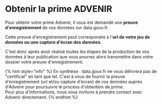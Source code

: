 # Obtenir la prime ADVENIR

Pour obtenir votre prime Advenir, il vous est demandé une **preuve d'enregistrement** de vos données sur data.gouv.fr.&#x20;

Cette preuve d'enregistrement peut correspondre à l'**url de votre jeu de données ou une capture d'écran des données.**

C'est donc après avoir réalisé toutes les étapes de la production de vos données à leur publication que vous pourrez alors transmettre dans votre dossier votre preuve d'enregistrement.&#x20;

{% hint style="info" %}
En synthèse : data.gouv.fr ne vous délivrera pas de "certificat" en tant que tel. C'est à vous de fournir la preuve d'enregistrement (url et/ou capture d'écran) de vos données auprès d'Advenir pour poursuivre le process d'obtention de prime.\
Pour plus d'informations, nous vous invitons à prendre contact avec Advenir directement.&#x20;
{% endhint %}
